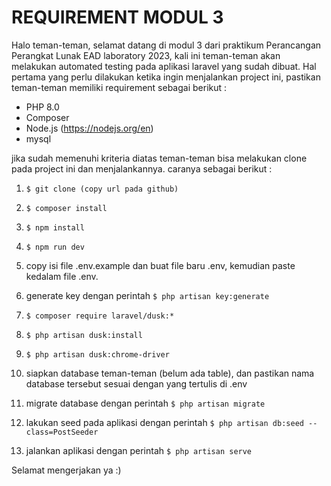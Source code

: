 # REQUIREMENT MODUL 3
Halo teman-teman, selamat datang di modul 3 dari praktikum Perancangan Perangkat Lunak EAD laboratory 2023, kali ini teman-teman akan melakukan automated testing pada aplikasi laravel yang sudah dibuat. Hal pertama yang perlu dilakukan ketika ingin menjalankan project ini, pastikan teman-teman memiliki requirement sebagai berikut :

- PHP 8.0
- Composer
- Node.js (https://nodejs.org/en)
- mysql

jika sudah memenuhi kriteria diatas teman-teman bisa melakukan clone pada project ini dan menjalankannya. caranya sebagai berikut :

1. `$ git clone (copy url pada github)` 

2. `$ composer install`

3. `$ npm install`

4. `$ npm run dev`

5. copy isi file .env.example dan buat file baru .env, kemudian paste kedalam file .env.
6. generate key dengan perintah `$ php artisan key:generate`

7. `$ composer require laravel/dusk:*`

8. `$ php artisan dusk:install`
9. `$ php artisan dusk:chrome-driver`

10. siapkan database teman-teman (belum ada table), dan pastikan nama database tersebut sesuai dengan yang tertulis di .env

11. migrate database dengan perintah 
`$ php artisan migrate`

12. lakukan seed pada aplikasi dengan perintah 
`$ php artisan db:seed --class=PostSeeder`

13. jalankan aplikasi dengan perintah 
`$ php artisan serve`

Selamat mengerjakan ya :)
